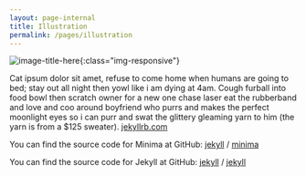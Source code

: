 ```yaml
---
layout: page-internal
title: Illustration
permalink: /pages/illustration
---
```

![image-title-here](/assets/img/nuyu.jpg){:class="img-responsive"}

Cat ipsum dolor sit amet, refuse to come home when humans are going to bed; stay out all night then yowl like i am dying at 4am. Cough furball into food bowl then scratch owner for a new one chase laser eat the rubberband and love and coo around boyfriend who purrs and makes the perfect moonlight eyes so i can purr and swat the glittery gleaming yarn to him (the yarn is from a $125 sweater).  [jekyllrb.com](https://jekyllrb.com/)

You can find the source code for Minima at GitHub:
[jekyll][jekyll-organization] /
[minima](https://github.com/jekyll/minima)

You can find the source code for Jekyll at GitHub:
[jekyll][jekyll-organization] /
[jekyll](https://github.com/jekyll/jekyll)

[jekyll-organization]: https://github.com/jekyll
